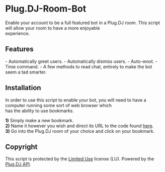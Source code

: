Plug.DJ-Room-Bot
================
Enable your account to be a full featured bot in a Plug.DJ room. This script will allow your room to have a more enjoyable<br>
experience.

<h2>Features</h2>
- Automatically greet users.
- Automatically dismiss users.
- Auto-woot.
- Time command.
- A few methods to read chat, entirely to make the bot seem a tad smarter.

<h2>Installation</h2>
In order to use this script to enable your bot, you will need to have a computer running some sort of web browser which<br>
has the ability to use bookmarks.

<b>1)</b> Simply make a new bookmark.<br>
<b>2)</b> Name it however you wish and direct its URL to the code found <a href="http://bit.ly/SRQVIQ">here</a>.<br>
<b>3)</b> Go into the Plug.DJ room of your choice and click on your bookmark.<br>

<h2>Copyright</h2>
This script is protected by the <a href="http://harry-j.com/projects/LU.txt">Limited Use</a> license (LU).
Powered by the <a href="http://blog.plug.dj/api-documentation/">Plug.DJ API</a>.